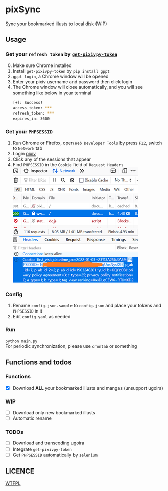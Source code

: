 # pixSync

Sync your bookmarked illusts to local disk (WIP)

## Usage

### Get your `refresh token`  by [`get-pixivpy-token`](https://github.com/eggplants/get-pixivpy-token)  
0. Make sure Chrome installed
1. Install `get-pixivpy-token` by `pip install gppt`  
2. `gppt login`, a Chrome window will be opened
3. Enter your pixiv username and password then click login
4. The Chrome window will close automatically, and you will see something like below in your terminal
    ```bash
    [+]: Success!
    access_token: ***
    refresh_token: ***
    expires_in: 3600
    ```

### Get your `PHPSESSID` 
1. Run Chrome or Firefox, open `Web Developer Tools` by press `F12`, switch to `Network` tab
2. Login [pixiv](https://www.pixiv.net)
3. Click any of the sessions that appear
4. Find `PHPSESSID` in the `Cookie` field of `Request Headers`  
   ![](images/PHPSESSID.png)

### Config
1. Rename `config.json.sample` to `config.json` and place your tokens and `PHPSESSID` in it
2. Edit `config.yaml` as needed

### Run
`python main.py`  
For periodic synchronization, please use `crontab` or something

## Functions and todos
### Functions
+ [x] Download **ALL** your bookmarked illusts and mangas (unsupport ugoira)

### WIP
+ [ ] Download only new bookmarked illusts
+ [ ] Automatic rename

### TODOs
+ [ ] Download and transcoding ugoira
+ [ ] Integrate `get-pixivpy-token`
+ [ ] Get `PHPSESSID` automatically by `selenium`

## LICENCE
[WTFPL](https://github.com/Ivanlon30000/pixSync/blob/main/LICENCE.txt)